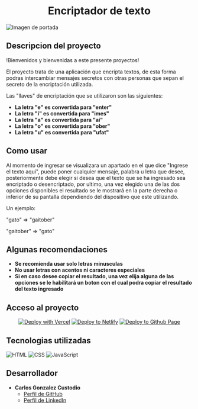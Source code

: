 <h1 align="center"> Encriptador de texto </h1>

<img src="https://i.blogs.es/6885b6/cifrado/1366_521.jpg" alt="Imagen de portada">

<h2>Descripcion del proyecto</h2>

!Bienvenidos y bienvenidas a este presente proyectos!

El proyecto trata de una aplicación que encripta textos, de esta forma podras intercambiar mensajes secretos con otras personas que sepan el secreto de la encriptación utilizada.

Las "llaves" de encriptación que se utilizaron son las siguientes:

- **La letra "e" es convertida para "enter"**
- **La letra "i" es convertida para "imes"**
- **La letra "a" es convertida para "ai"**
- **La letra "o" es convertida para "ober"**
- **La letra "u" es convertida para "ufat"**

<h2>Como usar</h2>

Al momento de ingresar se visualizara un apartado en el que dice "Ingrese el texto aqui", puede poner cualquier mensaje, palabra u letra que desee, posteriormente debe elegir si desea que el texto que se ha ingresado sea encriptado o desencriptado, por ultimo, una vez elegido una de las dos opciones disponibles el resultado se le mostrará en la parte derecha o inferior de su pantalla dependiendo del dispositivo que este utilizando.

Un ejemplo:

<p>"gato" => "gaitober"</p>
<p>"gaitober" => "gato"</p>

<h2>Algunas recomendaciones</h2>

- **Se recomienda usar solo letras minusculas**
- **No usar letras con acentos ni caracteres especiales**
- **Si en caso desee copiar el resultado, una vez elija alguna de las opciones se le habilitará un boton con el cual podra copiar el resultado del texto ingresado**

<h2>Acceso al proyecto</h2>
<p align="center">
  <a href="https://vercel.com/new/clone?repository-url=https%3A%2F%2Fgithub.com%2Ffacebook%2Fdocusaurus%2Ftree%2Fmain%2Fexamples%2Fclassic&project-name=my-docusaurus-site&repo-name=my-docusaurus-site"><img src="https://vercel.com/button" alt="Deploy with Vercel"/></a>
  <a href="https://app.netlify.com/start/deploy?repository=https://github.com/slorber/docusaurus-starter"><img src="https://www.netlify.com/img/deploy/button.svg" alt="Deploy to Netlify"></a>
  <a href="https://app.netlify.com/start/deploy?repository=https://github.com/slorber/docusaurus-starter"><img src="https://img.shields.io/badge/GitHub%20Page-black?style=for-the-badge&logo=github&logoColor=white" alt="Deploy to Github Page"></a>
</p>

<h2>Tecnologias utilizadas</h2>

<img src="https://img.shields.io/badge/HTML-E34F26?style=for-the-badge&logo=html5&logoColor=white" alt="HTML">
<img src="https://img.shields.io/badge/CSS-1572B6?style=for-the-badge&logo=css3&logoColor=white" alt="CSS">
<img src="https://img.shields.io/badge/JavaScript-F7DF1E?style=for-the-badge&logo=javascript&logoColor=black" alt="JavaScript">

<h2>Desarrollador</h2>

- **Carlos Gonzalez Custodio**
   - <a href="https://github.com/CarlosGC-LP" target="_blank">Perfil de GitHub</a>
   - <a href="https://www.linkedin.com/in/carlos-alberto-gonzalez-custodio" target="_blank">Perfil de LinkedIn</a>

